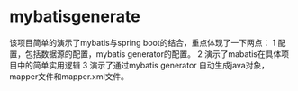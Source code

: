 # mybatisgenerate
该项目简单的演示了mybatis与spring boot的结合，重点体现了一下两点：
1 配置，包括数据源的配置，mybatis generator的配置。
2 演示了mabatis在具体项目中的简单实用逻辑
3 演示了通过mybatis generator 自动生成java对象，mapper文件和mapper.xml文件。
